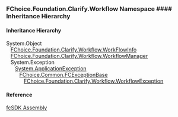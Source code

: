﻿### FChoice.Foundation.Clarify.Workflow Namespace #### Inheritance Hierarchy

#### Inheritance Hierarchy

System.Object  
   [FChoice.Foundation.Clarify.Workflow.WorkFlowInfo](fcSDK~FChoice.Foundation.Clarify.Workflow.WorkFlowInfo.md)  
   [FChoice.Foundation.Clarify.Workflow.WorkflowManager](fcSDK~FChoice.Foundation.Clarify.Workflow.WorkflowManager.md)  
   System.Exception  
      [System.ApplicationException](#)  
         [FChoice.Common.FCExceptionBase](FChoice.Common~FChoice.Common.FCExceptionBase.md)  
            [FChoice.Foundation.Clarify.Workflow.WorkflowException](fcSDK~FChoice.Foundation.Clarify.Workflow.WorkflowException.md)  

#### Reference

[fcSDK Assembly](fcSDK.md)